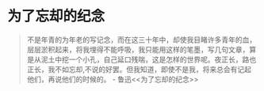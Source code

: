 # 为了忘却的纪念

> 不是年青的为年老的写记念，而在这三十年中，却使我目睹许多青年的血，层层淤积起来，将我埋得不能呼吸，我只能用这样的笔墨，写几句文章，算是从泥土中挖一个小孔，自己延口残喘，这是怎样的世界呢。夜正长，路也正长，我不如忘却,不说的好罢。但我知道，即使不是我，将来总会有记起他们，再说他们的时候的。 - 鲁迅<<为了忘却的纪念>>